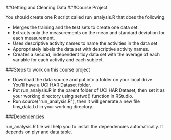 ##Getting and Cleaning Data
###Course Project

You should create one R script called run_analysis.R that does the following.

* Merges the training and the test sets to create one data set.
* Extracts only the measurements on the mean and standard deviation for each measurement.
* Uses descriptive activity names to name the activities in the data set
* Appropriately labels the data set with descriptive activity names.
* Creates a second, independent tidy data set with the average of each variable for each activity and each subject.

###Steps to work on this course project

* Download the data source and put into a folder on your local drive. You'll have a UCI HAR Dataset folder.
* Put run_analysis.R in the parent folder of UCI HAR Dataset, then set it as your working directory using setwd() function in RStudio.
* Run source("run_analysis.R"), then it will generate a new file tiny_data.txt in your working directory.

###Dependencies

run_analysis.R file will help you to install the dependencies automatically. It depends on plyr and data.table.